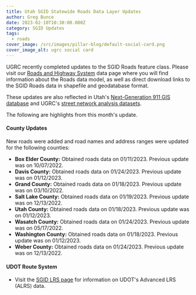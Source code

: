 ```yaml
---
title: Utah SGID Statewide Roads Data Layer Updates
author: Greg Bunce
date: 2023-02-10T10:30:00.000Z
category: SGID Updates
tags:
  - roads
cover_image: /src/images/pillar-blog/default-social-card.png
cover_image_alt: ugrc social card
---
```


UGRC recently completed updates to the SGID Roads feature class. Please visit our [Roads and Highway System](/products/sgid/transportation/road-centerlines) data page where you will find information about the Roads data model, as well as direct download links to the SGID Roads data in shapefile and geodatabase format.

These updates are also reflected in Utah's [Next-Generation 911 GIS database](/solutions/for-emergency-response) and UGRC's [street network analysis datasets](/products/sgid/transportation/street-network).

The following are highlights from this month's update.

#### County Updates

New roads were added and road names and address ranges were updated for the following counties:

- **Box Elder County:** Obtained roads data on 01/11/2023. Previous update was on 10/07/2022.
- **Davis County:** Obtained roads data on 01/24/2023. Previous update was on 01/12/2023.
- **Grand County:** Obtained roads data on 01/18/2023. Previous update was on 03/10/2022.
- **Salt Lake County:** Obtained roads data on 01/19/2023. Previous update was on 12/13/2022.
- **Utah County:** Obtained roads data on 01/18/2023. Previous update was on 01/12/2023.
- **Wasatch County:** Obtained roads data on 01/24/2023. Previous update was on 05/17/2022.
- **Washington County:** Obtained roads data on 01/18/2023. Previous update was on 01/12/2023.
- **Weber County:** Obtained roads data on 01/24/2023. Previous update was on 12/13/2022.

#### UDOT Route System

- Visit the [SGID LRS page](/products/sgid/transportation/road-centerlines) for information on UDOT's Advanced LRS (ALRS) data.
